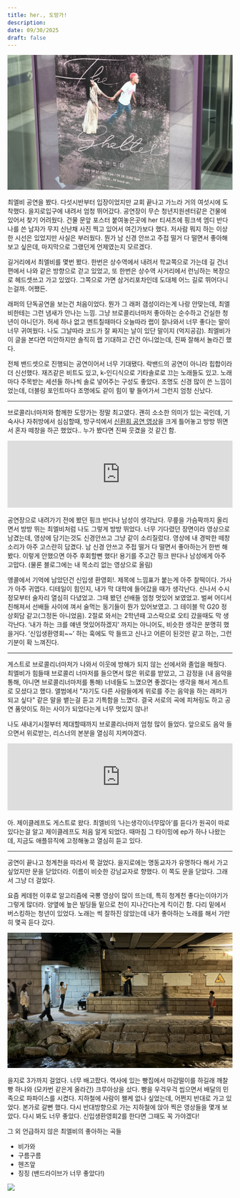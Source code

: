 ```yaml
---
title: her., 도망가!
description:
date: 09/30/2025
draft: false
---
```


![](assets/Pasted%20image%2020251005182629.jpg)

최엘비 공연을 봤다. 다섯시반부터 입장이었지만 교회 끝나고 가느라 거의 여섯시에 도착했다. 을지로입구에 내려서 엄청 뛰어갔다. 공연장이 무슨 청년지원센터같은 건물에 있어서 찾기 어려웠다. 건물 문앞 포스터 붙여놓은곳에 her 티셔츠에 핑크색 엠디 반다나를 쓴 남자가 무지 신난채 사진 찍고 있어서 여긴가보다 했다. 저사람 뭐지 하는 이상한 시선은 있었지만 사실은 부러웠다. 뭔가 남 신경 안쓰고 주접 떨거 다 떨면서 좋아해보고 싶은데, 마지막으로 그랬던게 언제였는지 모르겠다. 

길거리에서 최엘비를 몇번 봤다. 한번은 상수역에서 내려서 학교쪽으로 가는데 길 건너편에서 나와 같은 방향으로 걷고 있었고, 또 한번은 상수역 사거리에서 런닝하는 복장으로 헤드셋쓰고 가고 있었다. 그쪽으로 가면 삼거리포차인데 도대체 어느 길로 뛰어다니는걸까. 어쨌든.

래퍼의 단독공연을 보는건 처음이었다. 뭔가 그 래퍼 갬성이라는게 나랑 안맞는데, 최엘비한테는 그런 냄새가 안나는 느낌. 그냥 브로콜리너마저 좋아하는 순수하고 건실한 청년이 아니던가. 허세 하나 없고 멘트칠때마다 오늘따라 랩이 잘나와서 너무 좋다는 말이 너무 귀여웠다. 나도 그날따라 코드가 잘 짜지는 날이 있단 말이지 (억지공감). 최엘비가 이 글을 본다면 미안하지만 솔직히 랩 기대하고 간건 아니었는데, 진짜 잘해서 놀라긴 했다.

전체 밴드셋으로 진행되는 공연이어서 너무 기대됐다. 락밴드의 공연이 아니라 힙합이라 더 신선했다. 재즈같은 비트도 있고, k-인디식으로 기타솔로로 끄는 노래들도 있고. 노래마다 주목받는 세션들 하나씩 솔로 넣어주는 구성도 좋았다. 조명도 신경 많이 쓴 느낌이었는데, 더블링 포인트마다 조명에도 같이 힘이 뙇 들어가서 그런지 엄청 신났다.

---

브로콜리너마저와 함께한 도망가는 정말 최고였다. 괜히 소소한 의미가 있는 곡인데, 기숙사나 자취방에서 심심할때, 방구석에서 [신환회 공연 영상](https://youtu.be/mOzAvzzlu7Y?si=rHcYcSae4SzzI2Gf)을 크게 틀어놓고 방방 뛰면서 혼자 떼창을 하곤 했었다.. 누가 봤다면 진짜 웃겼을 것 같긴 함.

<div class="video-container"><iframe width="100%" src="https://www.youtube.com/embed/-SaOV69nrKw?si=N7fFWrCilA6ubkO4" title="YouTube video player" frameborder="0" allow="accelerometer; autoplay; clipboard-write; encrypted-media; gyroscope; picture-in-picture; web-share" referrerpolicy="strict-origin-when-cross-origin" allowfullscreen></iframe></div>

공연장으로 내려가기 전에 봤던 핑크 반다나 남성이 생각났다. 무릎을 가슴팍까지 올리면서 방방 뛰는 최엘비처럼 나도 그렇게 방방 뛰었다. 너무 기다렸던 장면이라 영상으로 남겼는데, 영상에 담기는것도 신경안쓰고 그냥 같이 소리질렀다. 영상에 내 경박한 떼창 소리가 아주 고스란히 담겼다. 남 신경 안쓰고 주접 떨거 다 떨면서 좋아하는거 한번 해봤다. 이렇게 안했으면 아주 후회할뻔 했다! 용기를 주고간 핑크 판다나 남성에게 아주 고맙다. (물론 블로그에는 내 목소리 없는 영상으로 올림)

앵콜에서 기억에 남았던건 신입생 환영회!. 제목에 느낌표가 붙는게 아주 찰떡이다. 가사가 아주 귀엽다. 디테일이 힘인지, 내가 막 대학에 들어갔을 때가 생각난다. 신나서 수시정모부터 술자리 열심히 다녔었고. 그때 봤던 선배들 엄청 멋있어 보였었고. 벌써 어디서 친해져서 선배들 사이에 껴서 술먹는 동기들이 뭔가 있어보였고. 그 테이블 막 G20 정상회담 같고(그정돈 아니었음). 
2절로 와서는 2학년때 고스락으로 오티 갔을때도 막 생각난다. ‘내가 하는 크를 얘넨 멋있어하겠지‘ 까지는 아니어도, 비슷한 생각은 분명히 했을거다. ’신입생환영회\~~’ 하는 훅에도 막 들뜨고 신나고 어른이 된것만 같고 하는, 그런 기분이 확 느껴진다. 

---

게스트로 브로콜리너마저가 나와서 이웃에 방해가 되지 않는 선에서와 졸업을 해줬다. 최엘비가 힘들때 브로콜리 너마저를 들으면서 많은 위로를 받았고, 그 감정을 (내 음악을 통해, 아니면 브로콜리너마저를 통해) 너네들도 느꼈으면 좋겠다는 생각을 해서 게스트로 모셨다고 했다. 앨범에서 "자기도 다른 사람들에게 위로를 주는 음악을 하는 래퍼가 되고 싶다" 같은 말을 뱉는걸 듣고 기특함을 느꼈다. 결국 서로의 곡에 피쳐링도 하고 공연 품앗이도 하는 사이가 되었다는게 너무 멋있지 않나! 

나도 새내기시절부터 제대할때까지 브로콜리너마저 엄청 많이 들었다. 앞으로도 음악 들으면서 위로받는, 리스너의 본분을 열심히 지켜야겠다.

<div class="video-container"><iframe width="100%" src="https://www.youtube.com/embed/7T5RRLriClI?si=yaNxt5kXthylvSy4" title="YouTube video player" frameborder="0" allow="accelerometer; autoplay; clipboard-write; encrypted-media; gyroscope; picture-in-picture; web-share" referrerpolicy="strict-origin-when-cross-origin" allowfullscreen></iframe></div>


아. 제이클레프도 게스트로 왔다. 최엘비의 ‘나는생각이너무많아’를 듣다가 원곡이 따로 있다는걸 알고 제이클레프도 처음 알게 되었다. 때마침 그 타이밍에 ep가 하나 나왔는데, 지금도 애플뮤직에 고정해놓고 열심히 듣고 있다. 

---

공연이 끝나고 청계천을 따라서 쭉 걸었다. 을지로에는 명동교자가 유명하다 해서 가고 싶었지만 문을 닫았더라. 이름이 비슷한 강남교자로 향했다. 이 쪽도 문을 닫았다. 그래서 그냥 더 걸었다. 

요즘 케데헌 이후로 알고리즘에 국뽕 영상이 많이 뜨는데, 특히 청계천 좋다는이야기가 그렇게 많더라. 양옆에 높은 빌딩들 밑으로 천이 지나간다는게 킥이긴 함. 다리 밑에서 버스킹하는 청년이 있었다. 노래는 썩 잘하진 않았는데 내가 좋아하는 노래를 해서 가만히 몇곡 듣다 갔다. 

![](assets/Pasted%20image%2020251004202840.jpg "백예린의 바이바이마이블루였다.")

을지로 3가까지 걸었다. 너무 배고팠다. 역사에 있는 빵집에서 마감떨이를 하길래 깨찰빵 하나와 (모카번 같은게 올라간) 크루아상을 샀다. 빵을 우걱우걱 씹으면서 배달의 민족으로 파파이스를 시켰다. 지하철에 사람이 왤케 없나 싶었는데, 어쩐지 반대로 가고 있었다. 본가로 갈뻔 했다. 다시 반대방향으로 가는 지하철에 앉아 찍은 영상들을 몇개 보았다. 다시 봐도 너무 좋았다. 신입생환영회2를 한다면 그때도 꼭 가야겠다!

그 외 언급하지 않은 최엘비의 좋아하는 곡들
- 비가와
- 구름구름
- 헨즈앞
- 징징 (밴드라이브가 너무 좋았다!)


![](assets/Pasted%20image%2020251004203057.jpg)
